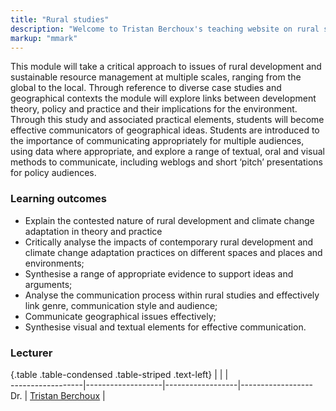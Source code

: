 ```yaml
---
title: "Rural studies"
description: "Welcome to Tristan Berchoux's teaching website on rural studies. You will find the materials (slides, readings, practicals) that I used while teaching at the University of Southampton (BSc Geography, MSc Sustainability) and at the University of Winchester (BSc Geography, BSc Economics, BA Sociology)"
markup: "mmark"
---
```




This module will take a critical approach to issues of rural development and sustainable resource management at multiple scales, ranging from the global to the local. Through reference to diverse case studies and geographical contexts the module will explore links between development theory, policy and practice and their implications for the environment. Through this study and associated practical elements, students will become effective communicators of geographical ideas. Students are introduced to the importance of communicating appropriately for multiple audiences, using data where appropriate, and explore a range of textual, oral and visual methods to communicate, including weblogs and short ‘pitch’ presentations for policy audiences.

### Learning outcomes

- Explain the contested nature of rural development and climate change adaptation in theory and practice
- Critically analyse the impacts of contemporary rural development and climate change adaptation practices on different spaces and places and environments; 
- Synthesise a range of appropriate evidence to support ideas and arguments;
- Analyse the communication process within rural studies and effectively link genre, communication style and audience;
- Communicate geographical issues effectively;
- Synthesise visual and textual elements for effective communication.

### Lecturer

{.table .table-condensed .table-striped .text-left}
<span></span>     | <span></span>     | <span></span>    | <span></span>         
------------------|-------------------|------------------|------------------
Dr.                | [Tristan Berchoux](https://tristanberchoux.netlify.com) | <a href="mailto:berchoux@iamm.fr" title="email"><i class="fa fa-envelope"></i></a> &nbsp; <a href="https://github.com/tristanberchoux" title="GitHub"><i class="fa fa-github"></i></a> &nbsp; <a href="https://twitter.com/tristanberchoux" title="Twitter"><i class="fa fa-twitter"></i></a> 

